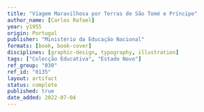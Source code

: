 ```yaml
---
title: "Viagem Maravilhosa por Terras de São Tomé e Príncipe"
author_name: [Carlos Rafael]
year: y1955
origin: Portugal
publisher: "Ministério da Educação Nacional"
formats: [book, book-cover]
disciplines: [graphic-design, typography, illustration]
tags: ["Colecção Educativa", "Estado Novo"]
ref_group: "030"
ref_id: "0135"
layout: artifact
status: complete
published: true
date_added: 2022-07-04
---
```

